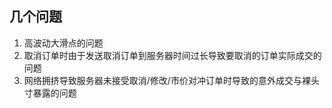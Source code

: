 ## 几个问题
1. 高波动大滑点的问题
2. 取消订单时由于发送取消订单到服务器时间过长导致要取消的订单实际成交的问题
3. 网络拥挤导致服务器未接受取消/修改/市价对冲订单时导致的意外成交与裸头寸暴露的问题